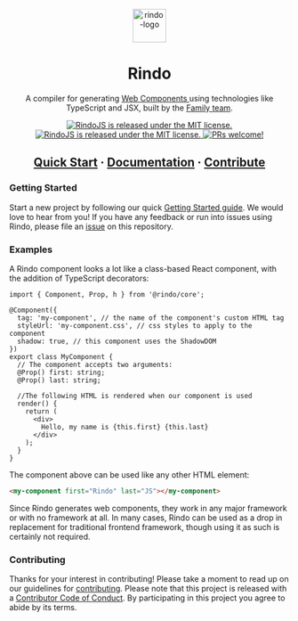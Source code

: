 <p align="center">
  <a href="#">
    <img alt="rindo-logo" src="./rindo-logo.png" width="60">
  </a>
</p>

<h1 align="center">Rindo</h1>

<p align="center">
  A compiler for generating
  <a href="https://www.webcomponents.org/introduction" target="_blank" rel="noopener noref">
    Web Components
  </a>
  using technologies like TypeScript and JSX, built by the <a href="https://family-js.web.app/">Family team</a>.
</p>

<p align="center">
  <a href="https://www.npmjs.com/package/@rindo/core">
    <img src="https://img.shields.io/npm/v/@rindo/core.svg" alt="RindoJS is released under the MIT license." />
  </a>
  <a href="https://github.com/rindojs/rindo/blob/main/LICENSE.md">
    <img src="https://img.shields.io/badge/license-MIT-yellow.svg" alt="RindoJS is released under the MIT license." />
  </a>
  <a href="https://github.com/rindojs/rindo/blob/main/.github/CONTRIBUTING.md">
    <img src="https://img.shields.io/badge/PRs-welcome-brightgreen.svg" alt="PRs welcome!" />
  </a>
</p>

<h2 align="center">
  <a href="https://rindojs.web.app/docs/getting-started#starting-a-new-project">Quick Start</a>
  <span> · </span>
  <a href="https://rindojs.web.app/docs/introduction">Documentation</a>
  <span> · </span>
  <a href="https://github.com/rindojs/rindo/blob/main/.github/CONTRIBUTING.md">Contribute</a>
</h2>

### Getting Started

Start a new project by following our quick [Getting Started guide](https://rindojs.web.app/docs/getting-started).
We would love to hear from you!
If you have any feedback or run into issues using Rindo, please file an [issue](https://github.com/rindojs/rindo/issues/new) on this repository.

### Examples

A Rindo component looks a lot like a class-based React component, with the addition of TypeScript decorators:

```tsx
import { Component, Prop, h } from '@rindo/core';

@Component({
  tag: 'my-component', // the name of the component's custom HTML tag
  styleUrl: 'my-component.css', // css styles to apply to the component
  shadow: true, // this component uses the ShadowDOM
})
export class MyComponent {
  // The component accepts two arguments:
  @Prop() first: string;
  @Prop() last: string;

  //The following HTML is rendered when our component is used
  render() {
    return (
      <div>
        Hello, my name is {this.first} {this.last}
      </div>
    );
  }
}
```

The component above can be used like any other HTML element:

```html
<my-component first="Rindo" last="JS"></my-component>
```

Since Rindo generates web components, they work in any major framework or with no framework at all.
In many cases, Rindo can be used as a drop in replacement for traditional frontend framework, though using it as such is certainly not required.

### Contributing

Thanks for your interest in contributing!
Please take a moment to read up on our guidelines for [contributing](https://github.com/rindojs/rindo/blob/main/CONTRIBUTING.md).
Please note that this project is released with a [Contributor Code of Conduct](https://github.com/rindojs/rindo/blob/main/CODE_OF_CONDUCT.md). By participating in this project you agree to abide by its terms.
